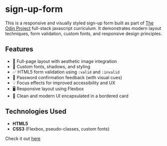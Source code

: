 # sign-up-form

This is a responsive and visually styled sign-up form built as part of [The Odin Project](https://www.theodinproject.com/) full-stack javascript curriculum. It demonstrates modern layout techniques, form validation, custom fonts, and responsive design principles.

## Features

- 📸 Full-page layout with aesthetic image integration
- 🎨 Custom fonts, shadows, and styling
- ✅ HTML5 form validation using `:valid` and `:invalid`
- 🔐 Password confirmation feedback (with visual cues)
- 💡 Focus effects for improved accessibility and UX
- 🖥️ Responsive layout using Flexbox
- 🎯 Clean and modern UI encapsulated in a bordered card

## Technologies Used

- **HTML5**
- **CSS3** (Flexbox, pseudo-classes, custom fonts)

Check it out [here](https://yamen-m.github.io/sign-up-form/)